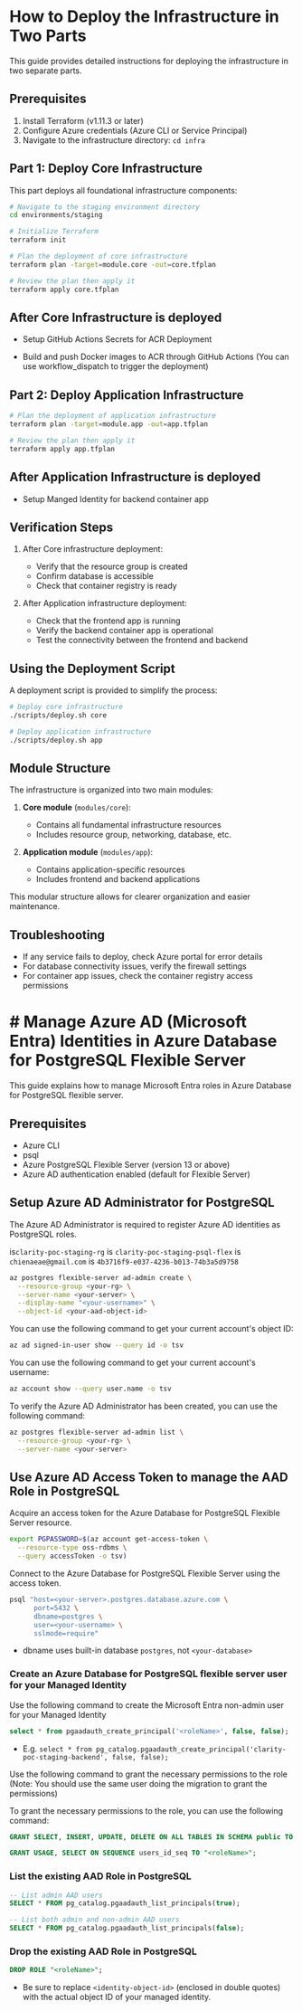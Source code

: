 # How to Deploy the Infrastructure in Two Parts

This guide provides detailed instructions for deploying the infrastructure in two separate parts.

## Prerequisites

1. Install Terraform (v1.11.3 or later)
2. Configure Azure credentials (Azure CLI or Service Principal)
3. Navigate to the infrastructure directory: `cd infra`

## Part 1: Deploy Core Infrastructure

This part deploys all foundational infrastructure components:

```bash
# Navigate to the staging environment directory
cd environments/staging

# Initialize Terraform
terraform init

# Plan the deployment of core infrastructure
terraform plan -target=module.core -out=core.tfplan

# Review the plan then apply it
terraform apply core.tfplan
```

## After Core Infrastructure is deployed

- Setup GitHub Actions Secrets for ACR Deployment

- Build and push Docker images to ACR through GitHub Actions (You can use workflow_dispatch to trigger the deployment)

## Part 2: Deploy Application Infrastructure

```bash
# Plan the deployment of application infrastructure
terraform plan -target=module.app -out=app.tfplan

# Review the plan then apply it
terraform apply app.tfplan
```

## After Application Infrastructure is deployed

- Setup Manged Identity for backend container app

## Verification Steps

1. After Core infrastructure deployment:
   - Verify that the resource group is created
   - Confirm database is accessible
   - Check that container registry is ready

2. After Application infrastructure deployment:
   - Check that the frontend app is running
   - Verify the backend container app is operational
   - Test the connectivity between the frontend and backend

## Using the Deployment Script

A deployment script is provided to simplify the process:

```bash
# Deploy core infrastructure
./scripts/deploy.sh core

# Deploy application infrastructure
./scripts/deploy.sh app
```

## Module Structure

The infrastructure is organized into two main modules:

1. **Core module** (`modules/core`):
   - Contains all fundamental infrastructure resources
   - Includes resource group, networking, database, etc.

2. **Application module** (`modules/app`):
   - Contains application-specific resources
   - Includes frontend and backend applications

This modular structure allows for clearer organization and easier maintenance.

## Troubleshooting

- If any service fails to deploy, check Azure portal for error details
- For database connectivity issues, verify the firewall settings
- For container app issues, check the container registry access permissions

# # Manage Azure AD (Microsoft Entra) Identities in Azure Database for PostgreSQL Flexible Server

This guide explains how to manage Microsoft Entra roles in Azure Database for PostgreSQL flexible server.

## Prerequisites

- Azure CLI
- psql
- Azure PostgreSQL Flexible Server (version 13 or above)
- Azure AD authentication enabled (default for Flexible Server)

## Setup Azure AD Administrator for PostgreSQL

The Azure AD Administrator is required to register Azure AD identities as PostgreSQL roles.

<your-rg> is`clarity-poc-staging-rg`
<your-server> is `clarity-poc-staging-psql-flex`
<your-username> is `chienaeae@gmail.com`
<your-aad-object-id> is `4b3716f9-e037-4236-b013-74b3a5d9758`

```bash
az postgres flexible-server ad-admin create \
  --resource-group <your-rg> \
  --server-name <your-server> \
  --display-name "<your-username>" \
  --object-id <your-aad-object-id>
```

You can use the following command to get your current account's object ID:

```bash
az ad signed-in-user show --query id -o tsv

```

You can use the following command to get your current account's username:

```bash
az account show --query user.name -o tsv
```


To verify the Azure AD Administrator has been created, you can use the following command:

```bash
az postgres flexible-server ad-admin list \
  --resource-group <your-rg> \
  --server-name <your-server>
```

## Use Azure AD Access Token to manage the AAD Role in PostgreSQL

Acquire an access token for the Azure Database for PostgreSQL Flexible Server resource.
```bash
export PGPASSWORD=$(az account get-access-token \
  --resource-type oss-rdbms \
  --query accessToken -o tsv)
```

Connect to the Azure Database for PostgreSQL Flexible Server using the access token.
```bash
psql "host=<your-server>.postgres.database.azure.com \
      port=5432 \
      dbname=postgres \
      user=<your-username> \
      sslmode=require"

```
- dbname uses built-in database `postgres`, not `<your-database>`

### Create an Azure Database for PostgreSQL flexible server user for your Managed Identity

Use the following command to create the Microsoft Entra non-admin user for your Managed Identity

```sql
select * from pgaadauth_create_principal('<roleName>', false, false);
```
- E.g. `select * from pg_catalog.pgaadauth_create_principal('clarity-poc-staging-backend', false, false);`

Use the following command to grant the necessary permissions to the role (Note: You should use the same user doing the migration to grant the permissions)

To grant the necessary permissions to the role, you can use the following command:
```sql
GRANT SELECT, INSERT, UPDATE, DELETE ON ALL TABLES IN SCHEMA public TO "<roleName>";

GRANT USAGE, SELECT ON SEQUENCE users_id_seq TO "<roleName>";
```

### List the existing AAD Role in PostgreSQL

```sql
-- List admin AAD users
SELECT * FROM pg_catalog.pgaadauth_list_principals(true);

-- List both admin and non-admin AAD users
SELECT * FROM pg_catalog.pgaadauth_list_principals(false);

```

### Drop the existing AAD Role in PostgreSQL

```sql
DROP ROLE "<roleName>";
```
- Be sure to replace `<identity-object-id>` (enclosed in double quotes) with the actual object ID of your managed identity.